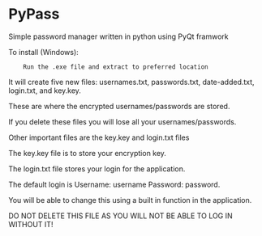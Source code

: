 # PyPass
Simple password manager written in python using PyQt framwork




To install (Windows):

        Run the .exe file and extract to preferred location
        
It will create five new files: usernames.txt, passwords.txt, date-added.txt, login.txt, and key.key.

These are where the encrypted usernames/passwords are stored.

If you delete these files you will lose all your usernames/passwords.

Other important files are the key.key and login.txt files

The key.key file is to store your encryption key.

The login.txt file stores your login for the application.

The default login is Username: username Password: password.

You will be able to change this using a built in function in the application.

DO NOT DELETE THIS FILE AS YOU WILL NOT BE ABLE TO LOG IN WITHOUT IT!
